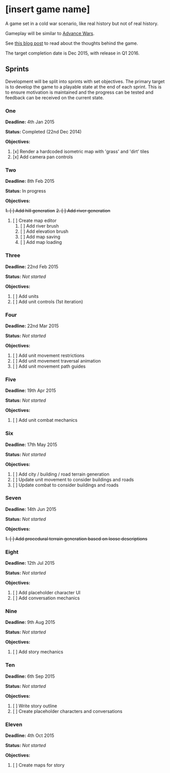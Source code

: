 # [insert game name]

A game set in a cold war scenario, like real history but not of real history.

Gameplay will be similar to [Advance Wars](http://en.wikipedia.org/wiki/Advance_Wars).

See [this blog post](http://gelatindesign.co.uk/games/a-road-to-creating-indie-games)
to read about the thoughts behind the game.

The target completion date is Dec 2015, with release in Q1 2016.


## Sprints

Development will be split into sprints with set objectives. The primary target
is to develop the game to a playable state at the end of each sprint. This is
to ensure motivation is maintained and the progress can be tested and feedback
can be received on the current state.


### One

**Deadline:** 4th Jan 2015

**Status:** Completed (22nd Dec 2014)

**Objectives:**

1. [x] Render a hardcoded isometric map with 'grass' and 'dirt' tiles
2. [x] Add camera pan controls


### Two

**Deadline:** 8th Feb 2015

**Status:** In progress

**Objectives:**

~~1. [ ] Add hill generation~~
~~2. [ ] Add river generation~~
1. [ ] Create map editor
    1. [ ] Add river brush
    2. [ ] Add elevation brush
    3. [ ] Add map saving
    4. [ ] Add map loading


### Three

**Deadline:** 22nd Feb 2015

**Status:** _Not started_

**Objectives:**

1. [ ] Add units
2. [ ] Add unit controls (1st iteration)


### Four

**Deadline:** 22nd Mar 2015

**Status:** _Not started_

**Objectives:**

1. [ ] Add unit movement restrictions
2. [ ] Add unit movement traversal animation
3. [ ] Add unit movement path guides


### Five

**Deadline:** 19th Apr 2015

**Status:** _Not started_

**Objectives:**

1. [ ] Add unit combat mechanics


### Six

**Deadline:** 17th May 2015

**Status:** _Not started_

**Objectives:**

1. [ ] Add city / building / road terrain generation
2. [ ] Update unit movement to consider buildings and roads
3. [ ] Update combat to consider buildings and roads


### Seven

**Deadline:** 14th Jun 2015

**Status:** _Not started_

**Objectives:**

~~1. [ ] Add procedural terrain generation based on loose descriptions~~


### Eight

**Deadline:** 12th Jul 2015

**Status:** _Not started_

**Objectives:**

1. [ ] Add placeholder character UI
2. [ ] Add conversation mechanics


### Nine

**Deadline:** 9th Aug 2015

**Status:** _Not started_

**Objectives:**

1. [ ] Add story mechanics


### Ten

**Deadline:** 6th Sep 2015

**Status:** _Not started_

**Objectives:**

1. [ ] Write story outline
2. [ ] Create placeholder characters and conversations


### Eleven

**Deadline:** 4th Oct 2015

**Status:** _Not started_

**Objectives:**

1. [ ] Create maps for story
